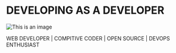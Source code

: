 # DEVELOPING AS A DEVELOPER
![This is an image](https://s3-us-west-2.amazonaws.com/robogarden-new/Articles/upload/blogs/lg-leverage-of-coding.jpg)

WEB DEVELOPER | COMPITIVE CODER | OPEN SOURCE | DEVOPS ENTHUSIAST 
